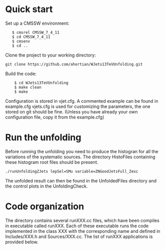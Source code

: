 Quick start
============

Set up a CMSSW environment:

```
   $ cmsrel CMSSW_7_4_11
   $ cd CMSSW_7_4_11
   $ cmsenv
   $ cd ..
```

Clone the project to your working directory:

    git clone https://github.com/ahortian/WJets13TeVUnfolding.git

Build the code:

```
    $ cd WJets13TeVUnfolding
    $ make clean
    $ make
```

Configuration is stored in vjet.cfg. A commented example can be found in example.cfg
vjets.cfg is used for customizing the parameters, the one stored on git should be fine.
(Unless you have already your own configuration file, copy it from the example.cfg)


Run the unfolding
=================

Before running the unfolding you need to produce the histogran for all the variations of the systematic sources. 
The directory HistoFiles containing these histogram root files should be present.


```
./runUnfoldingZJets lepSel=SMu variable=ZNGoodJetsFull_Zexc
```

The unfolded result can then be found in the UnfoldedFiles directory and the control plots in the UnfoldingCheck.




Code organization
=================

The directory contains several runXXX.cc files, which have been compiles in executable called runXXX. Each of these executable runs the code implemented in the class XXX with the corresponding name and defined in Includes/XXX.h and Sources/XXX.cc.  The list of runXXX applications is provided below.

